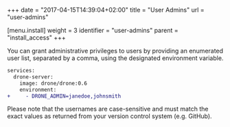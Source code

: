 +++
date = "2017-04-15T14:39:04+02:00"
title = "User Admins"
url = "user-admins"

[menu.install]
  weight = 3
  identifier = "user-admins"
  parent = "install_access"
+++

You can grant administrative privileges to users by providing an enumerated user list, separated by a comma, using the designated environment variable.

```diff
services:
  drone-server:
    image: drone/drone:0.6
    environment:
+     - DRONE_ADMIN=janedoe,johnsmith
```

Please note that the usernames are case-sensitive and must match the exact values as returned from your version control system (e.g. GitHub).
